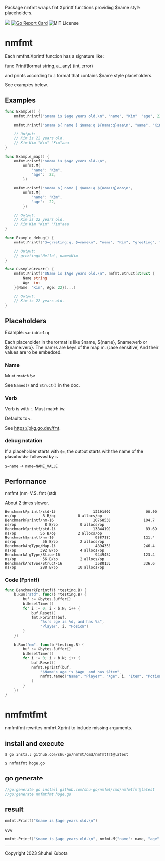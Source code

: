 Package nmfmt wraps fmt.Xprintf functions providing $name style placeholders.

[![](https://godoc.org/github.com/shu-go/nmfmt?status.svg)](https://godoc.org/github.com/shu-go/nmfmt)
[![Go Report Card](https://goreportcard.com/badge/github.com/shu-go/nmfmt)](https://goreportcard.com/report/github.com/shu-go/nmfmt)
![MIT License](https://img.shields.io/badge/License-MIT-blue)

# nmfmt

Each nmfmt.Xprintf function has a signature like:

 func Printf(format string, a...any) (int, error)

and prints according to a format that contains $name style placeholders.

See examples below.

## Examples

```go
func Example() {
	nmfmt.Printf("$name is $age years old.\n", "name", "Kim", "age", 22)

	nmfmt.Printf("$name ${ name } $name:q ${name:q}aaa\n", "name", "Kim", "age", 22)

	// Output:
	// Kim is 22 years old.
	// Kim Kim "Kim" "Kim"aaa
}

func Example_map() {
	nmfmt.Printf("$name is $age years old.\n",
		nmfmt.M{
			"name": "Kim",
			"age":  22,
		})

	nmfmt.Printf("$name ${ name } $name:q ${name:q}aaa\n",
		nmfmt.M{
			"name": "Kim",
			"age":  22,
		})

	// Output:
	// Kim is 22 years old.
	// Kim Kim "Kim" "Kim"aaa
}

func Example_debug() {
	nmfmt.Printf("$=greeting:q, $=name\n", "name", "Kim", "greeting", "Hello")

	// Output:
	// greeting="Hello", name=Kim
}

func ExampleStruct() {
	nmfmt.Printf("$Name is $Age years old.\n", nmfmt.Struct(struct {
		Name string
		Age  int
	}{Name: "Kim", Age: 22})...)

	// Output:
	// Kim is 22 years old.
}
```

## Placeholders

Example: `variable1:q`

Each placeholder in the format is like $name, ${name}, $name:verb or ${name:verb}.
The names are keys of the map m. (case sensitive)
And their values are to be embedded.

### Name

Must match \w.

See `Named()` and `Struct()` in the doc.

### Verb

Verb is with `:`.
Must match \w.

Defaults to `v`.

See https://pkg.go.dev/fmt.

### debug notation

If a placeholder starts with `$=`, the output starts with the name of the placeholder followed by `=`.

`$=name` -> `name=NAME_VALUE`

## Performance

nmfmt (nm) V.S. fmt (std)

About 2 times slower.

```
BenchmarkFprintf/std-16                 15291902                68.96 ns/op            8 B/op          0 allocs/op
BenchmarkFprintf/nm-16                  10768531               104.7 ns/op             8 B/op          0 allocs/op
BenchmarkSprintf/std-16                 13844199                83.69 ns/op           56 B/op          2 allocs/op
BenchmarkSprintf/nm-16                   9587182               121.4 ns/op            56 B/op          2 allocs/op
BenchmarkArgType/Map-16                  4894358               246.4 ns/op           392 B/op          4 allocs/op
BenchmarkArgType/Slice-16                9449457               123.4 ns/op            56 B/op          2 allocs/op
BenchmarkArgType/Struct-16               3580132               336.6 ns/op           288 B/op         10 allocs/op
```

### Code (Fprintf)

```go
func BenchmarkFprintf(b *testing.B) {
	b.Run("std", func(b *testing.B) {
		buf := &bytes.Buffer{}
		b.ResetTimer()
		for i := 0; i < b.N; i++ {
			buf.Reset()
			fmt.Fprintf(buf,
				"%s's age is %d, and has %s",
				"Player", i, "Posion")
		}
	})

	b.Run("nm", func(b *testing.B) {
		buf := &bytes.Buffer{}
		b.ResetTimer()
		for i := 0; i < b.N; i++ {
			buf.Reset()
			nmfmt.Fprintf(buf,
				"$Name's age is $Age, and has $Item",
				nmfmt.Named("Name", "Player", "Age", i, "Item", "Potion"),
			)
		}
	})
}
```

# nmfmtfmt

nmfmtfmt rewrites nmfmt.Xprint to include missing arguments.

## install and execute

```
$ go install github.com/shu-go/nmfmt/cmd/nmfmtfmt@latest

$ nmfmtfmt hoge.go
```

## go generate

```go
//go:generate go install github.com/shu-go/nmfmt/cmd/nmfmtfmt@latest
//go:generate nmfmtfmt hoge.go
```

## result

```go
nmfmt.Printf("$name is $age years old.\n")
```

vvv

```go
nmfmt.Printf("$name is $age years old.\n", nmfmt.M{"name": name, "age": age})
```

----

Copyright 2023 Shuhei Kubota

<!--  vim: set et ft=markdown sts=4 sw=4 ts=4 tw=0 : -->
